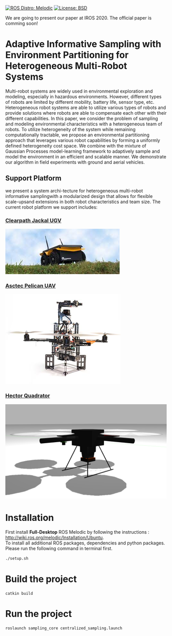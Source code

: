 [![ROS Distro: Melodic](https://img.shields.io/badge/ROS-Melodic-blue.svg)](http://wiki.ros.org/melodic)
[![License: BSD](https://img.shields.io/badge/License-BSD-yellow.svg)](./LICENSE)

We are going to present our paper at IROS 2020. The official paper is comming soon!

# Adaptive Informative Sampling with Environment Partitioning for Heterogeneous Multi-Robot Systems #
Multi-robot systems are widely used in environmental exploration and modeling, especially in hazardous environments. However, different types of robots are limited by different mobility, battery life, sensor type, etc. Heterogeneous robot systems are able to utilize various types of robots and provide solutions where robots are able to compensate each other with their different capabilities. In this paper, we consider the problem of sampling and modeling environmental characteristics with a heterogeneous team of robots. To utilize heterogeneity of the system while remaining computationally tractable, we propose an environmental partitioning approach that leverages various robot capabilities by forming a uniformly defined heterogeneity cost space. We combine with the mixture of Gaussian Processes model-learning framework to adaptively sample and model the environment in an efficient and scalable manner. We demonstrate our algorithm in field experiments with ground and aerial vehicles.

## Support Platform ##
we present a system archi-tecture  for  heterogeneous  multi-robot  informative  samplingwith a modularized design that allows for flexible scale-upsand  extensions  in  both  robot  characteristics  and  team  size. The current robot platform we support includes:

### [Clearpath Jackal UGV](https://clearpathrobotics.com/jackal-small-unmanned-ground-vehicle/#:~:text=UNMANNED%20GROUND%20VEHICLE,%2Dthe%2Dbox%20autonomous%20capability) ###

![Alt text](docs/jackal.jpeg?raw=true "Jackal")

### [Asctec Pelican UAV](https://mrsdprojects.ri.cmu.edu/2018teamg/documentation/asctec-pelican-uav-setup-guidance/) ###

![Alt text](docs/pelican.jpg?raw=true "Pelican")

### [Hector Quadrator](http://wiki.ros.org/hector_quadrotor) ###

![Alt text](docs/hector.png?raw=true "Hector")

# Installation
First install **Full-Desktop** ROS Melodic by following the instructions : http://wiki.ros.org/melodic/Installation/Ubuntu. <br />
To install all additional ROS packages, dependencies and python packages. Please run the following command in terminal first.
```bat
./setup.sh
```
# Build the project
```
catkin build
```
# Run the project
```bat
roslaunch sampling_core centralized_sampling.launch
```
